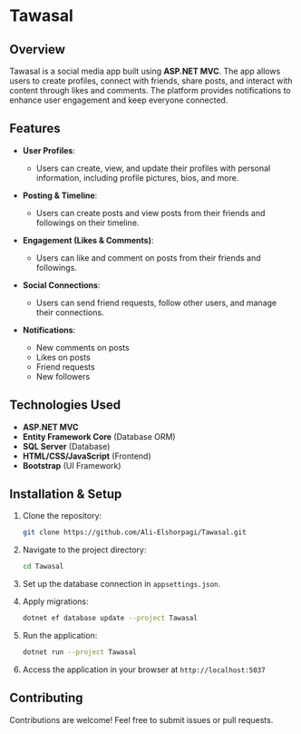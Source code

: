 
# Tawasal

## Overview

Tawasal is a social media app built using **ASP.NET MVC**. The app allows users to create profiles, connect with friends, share posts, and interact with content through likes and comments. The platform provides notifications to enhance user engagement and keep everyone connected.

## Features

- **User Profiles**:  
  - Users can create, view, and update their profiles with personal information, including profile pictures, bios, and more.

- **Posting & Timeline**:  
  - Users can create posts and view posts from their friends and followings on their timeline.

- **Engagement (Likes & Comments)**:  
  - Users can like and comment on posts from their friends and followings.

- **Social Connections**:  
  - Users can send friend requests, follow other users, and manage their connections.

- **Notifications**:
  - New comments on posts
  - Likes on posts
  - Friend requests
  - New followers

## Technologies Used

- **ASP.NET MVC**
- **Entity Framework Core** (Database ORM)
- **SQL Server** (Database)
- **HTML/CSS/JavaScript** (Frontend)
- **Bootstrap** (UI Framework)

## Installation & Setup

1. Clone the repository:
    ```bash
    git clone https://github.com/Ali-Elshorpagi/Tawasal.git
    ```

2. Navigate to the project directory:
    ```bash
    cd Tawasal
    ```

3. Set up the database connection in `appsettings.json`.

4. Apply migrations:
    ```bash
    dotnet ef database update --project Tawasal
    ```

5. Run the application:
    ```bash
    dotnet run --project Tawasal
    ```

6. Access the application in your browser at `http://localhost:5037`

## Contributing

Contributions are welcome! Feel free to submit issues or pull requests.

